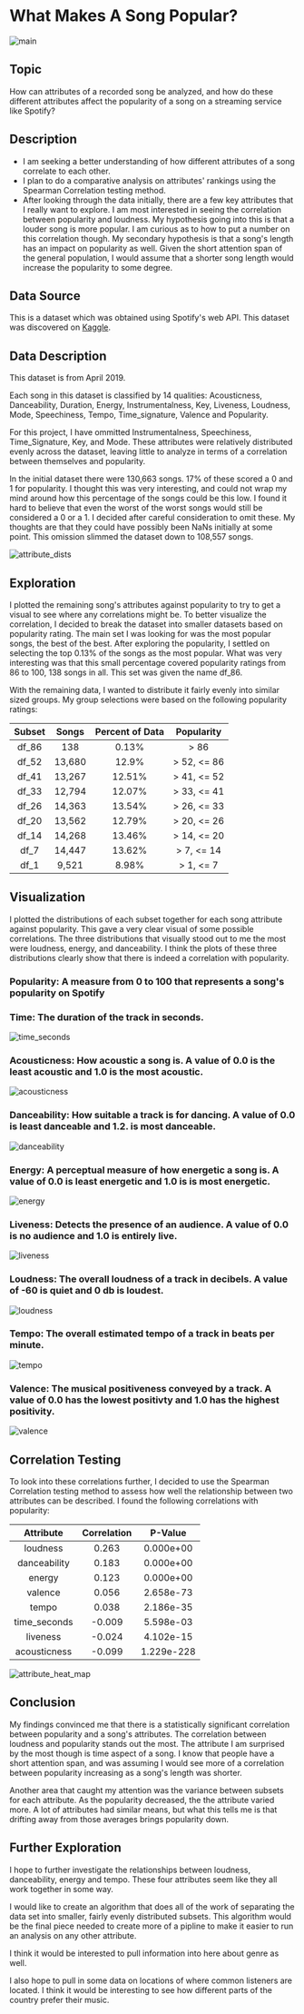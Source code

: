 # What Makes A Song Popular?

![main](/images/waveform4.png)


## Topic

How can attributes of a recorded song be analyzed, and how do these different attributes affect the popularity of a song on a streaming service like Spotify?

## Description

- I am seeking a better understanding of how different attributes of a song correlate to each other.
- I plan to do a comparative analysis on attributes' rankings using the Spearman Correlation testing method.
- After looking through the data initially, there are a few key attributes that I really want to explore.  I am most interested in seeing the correlation between popularity and loudness.  My hypothesis going into this is that a louder song is more popular.  I am curious as to how to put a number on this correlation though.  My secondary hypothesis is that a song's length has an impact on popularity as well.  Given the short attention span of the general population, I would assume that a shorter song length would increase the popularity to some degree.

## Data Source

This is a dataset which was obtained using Spotify's web API.  This dataset was discovered on [Kaggle](https://www.kaggle.com/tomigelo/spotify-audio-features/home?select=SpotifyAudioFeaturesNov2018.csv "Title").

## Data Description

This dataset is from April 2019.

Each song in this dataset is classified by 14 qualities: Acousticness, Danceability, Duration, Energy, Instrumentalness, Key, Liveness, Loudness, Mode, Speechiness, Tempo, Time_signature, Valence and Popularity.

For this project, I have ommitted Instrumentalness, Speechiness, Time_Signature, Key, and Mode.  These attributes were relatively distributed evenly across the dataset, leaving little to analyze in terms of a correlation between themselves and popularity.

In the initial dataset there were 130,663 songs.  17% of these scored a 0 and 1 for popularity.  I thought this was very interesting, and could not wrap my mind around how this percentage of the songs could be this low.  I found it hard to believe that even the worst of the worst songs would still be considered a 0 or a 1.  I decided after careful consideration to omit these.  My thoughts are that they could have possibly been NaNs initially at some point.  This omission slimmed the dataset down to 108,557 songs.

![attribute_dists](/images/attribute_dists.png)

## Exploration

I plotted the remaining song's attributes against popularity to try to get a visual to see where any correlations might be.  To better visualize the correlation, I decided to break the dataset into smaller datasets based on popularity rating.  The main set I was looking for was the most popular songs, the best of the best.  After exploring the popularity, I settled on selecting the top 0.13% of the songs as the most popular.  What was very interesting was that this small percentage covered popularity ratings from 86 to 100, 138 songs in all.  This set was given the name df_86.

With the remaining data, I wanted to distribute it fairly evenly into similar sized groups.  My group selections were based on the following popularity ratings:

| Subset   | Songs  | Percent of Data | Popularity   |
| :------: | :----: | :-------------: | :----------: |
| df_86    | 138    |        0.13%    | > 86         |
| df_52    | 13,680 |       12.9%     | > 52, <= 86  |
| df_41    | 13,267 |       12.51%    | > 41, <= 52  |
| df_33    | 12,794 |       12.07%    | > 33, <= 41  |
| df_26    | 14,363 |       13.54%    | > 26, <= 33  |
| df_20    | 13,562 |       12.79%    | > 20, <= 26  |
| df_14    | 14,268 |       13.46%    | > 14, <= 20  |
| df_7     | 14,447 |       13.62%    | > 7, <= 14   |
| df_1     |  9,521 |       8.98%     | > 1, <= 7    |

## Visualization

I plotted the distributions of each subset together for each song attribute against popularity.  This gave a very clear visual of some possible correlations.  The three distributions that visually stood out to me the most were loudness, energy, and danceability.  I think the plots of these three distributions clearly show that there is indeed a correlation with popularity. 

### Popularity: A measure from 0 to 100 that represents a song's popularity on Spotify

### Time: The duration of the track in seconds.
![time_seconds](/images/time_seconds.png)

### Acousticness: How acoustic a song is.  A value of 0.0 is the least acoustic and 1.0 is the most acoustic.
![acousticness](/images/acousticness.png)

### Danceability: How suitable a track is for dancing. A value of 0.0 is least danceable and 1.2. is most danceable.
![danceability](/images/danceability.png)

### Energy: A perceptual measure of how energetic a song is.  A value of 0.0 is least energetic and 1.0 is is most energetic.
![energy](/images/energy.png)

### Liveness: Detects the presence of an audience.  A value of 0.0 is no audience and 1.0 is entirely live.
![liveness](/images/liveness.png)

### Loudness: The overall loudness of a track in decibels.  A value of -60 is quiet and 0 db is loudest.
![loudness](/images/loudness.png)

### Tempo: The overall estimated tempo of a track in beats per minute.
![tempo](/images/tempo.png)

### Valence: The musical positiveness conveyed by a track.  A value of 0.0 has the lowest positivty and 1.0 has the highest positivity.
![valence](/images/valence.png)

## Correlation Testing

To look into these correlations further, I decided to use the Spearman Correlation testing method to assess how well the relationship between two attributes can be described.  I found the following correlations with popularity:

| Attribute    | Correlation | P-Value    |
| :----------: | :---------: | :--------: |
| loudness     | 0.263       | 0.000e+00  |
| danceability | 0.183       | 0.000e+00  |
| energy       | 0.123       | 0.000e+00  |
| valence      | 0.056       | 2.658e-73  |
| tempo        | 0.038       | 2.186e-35  |
| time_seconds | -0.009      | 5.598e-03  |
| liveness     | -0.024      | 4.102e-15  |
| acousticness | -0.099      | 1.229e-228 |

![attribute_heat_map](/images/attribute_heat_map.png)


## Conclusion

My findings convinced me that there is a statistically significant correlation between popularity and a song's attributes. The correlation between loudness and popularity stands out the most.  The attribute I am surprised by the most though is time aspect of a song.  I know that people have a short attention span, and was assuming I would see more of a correlation between popularity increasing as a song's length was shorter.

Another area that caught my attention was the variance between subsets for each attribute.  As the popularity decreased, the the attribute varied more.  A lot of attributes had similar means, but what this tells me is that drifting away from those averages brings popularity down.

## Further Exploration

I hope to further investigate the relationships between loudness, danceability, energy and tempo.  These four attributes seem like they all work together in some way.

I would like to create an algorithm that does all of the work of separating the data set into smaller, fairly evenly distributed subsets.  This algorithm would be the final piece needed to create more of a pipline to make it easier to run an analysis on any other attribute.

I think it would be interested to pull information into here about genre as well.

I also hope to pull in some data on locations of where common listeners are located.  I think it would be interesting to see how different parts of the country prefer their music.
